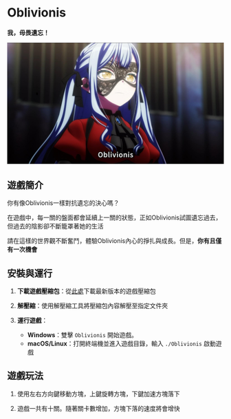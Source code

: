 # Oblivionis

**我，毋畏遺忘！**

![image](./media/image.jpeg)

## 遊戲簡介

你有像Oblivionis一樣對抗遺忘的決心嗎？

在遊戲中，每一關的盤面都會延續上一關的狀態，正如Oblivionis試圖遺忘過去，但過去的陰影卻不斷籠罩著她的生活

請在這樣的世界觀不斷奮鬥，體驗Oblivionis內心的掙扎與成長。但是，**你有且僅有一次機會**

## 安裝與運行

1. **下載遊戲壓縮包**：從[此處](#)下載最新版本的遊戲壓縮包

2. **解壓縮**：使用解壓縮工具將壓縮包內容解壓至指定文件夾

3. **運行遊戲**：
   - **Windows**：雙擊 `Oblivionis` 開始遊戲。
   - **macOS/Linux**：打開終端機並進入遊戲目錄，輸入 `./Oblivionis` 啟動遊戲

## 遊戲玩法

1. 使用左右方向鍵移動方塊，上鍵旋轉方塊，下鍵加速方塊落下

2. 遊戲一共有十關。隨著關卡數增加，方塊下落的速度將會增快
